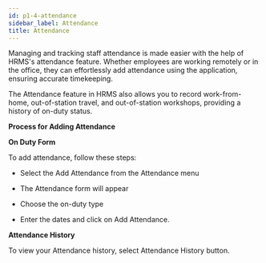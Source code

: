 ```yaml
---
id: p1-4-attendance
sidebar_label: Attendance
title: Attendance
---
```


Managing and tracking staff attendance is made easier with the help of HRMS's attendance feature. Whether employees are working remotely or in the office, they can effortlessly add attendance using the application, ensuring accurate timekeeping. 

The Attendance feature in HRMS also allows you to record work-from-home, out-of-station travel, and out-of-station workshops, providing a history of on-duty status.

**Process for Adding Attendance**

**On Duty Form** 

To add attendance, follow these steps: 

- Select the Add Attendance from the Attendance menu

- The Attendance form will appear

- Choose the on-duty type

- Enter the dates and click on Add Attendance. 

**Attendance History** 

To view your Attendance history, select Attendance History button. 